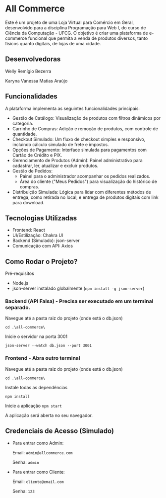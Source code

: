 # All Commerce
Este é um projeto de uma Loja Virtual para Comércio em Geral, desenvolvido para a disciplina Programação para Web I, do curso de Ciência da Computação - UFCG. O objetivo é criar uma plataforma de e-commerce funcional que permita a venda de produtos diversos, tanto físicos quanto digitais, de lojas de uma cidade. 

## Desenvolvedoras
Welly Remígio Bezerra

Karyna Vanessa Matias Araújo 


## Funcionalidades
A plataforma implementa as seguintes funcionalidades principais:
- Gestão de Catálogo: Visualização de produtos com filtros dinâmicos por categoria. 
- Carrinho de Compras: Adição e remoção de produtos, com controle de quantidade. 
- Checkout Simulado: Um fluxo de checkout simples e responsivo, incluindo cálculo simulado de frete e impostos. 
- Opções de Pagamento: Interface simulada para pagamentos com Cartão de Crédito e PIX. 
- Gerenciamento de Produtos (Admin): Painel administrativo para cadastrar, ler, atualizar e excluir produtos. 
- Gestão de Pedidos:
  - Painel para o administrador acompanhar os pedidos realizados. 
  - Área do cliente ("Meus Pedidos") para visualização do histórico de compras.
- Distribuição Simulada: Lógica para lidar com diferentes métodos de entrega, como retirada no local, e entrega de produtos digitais com link para download. 

## Tecnologias Utilizadas
- Frontend: React
- UI/Estilização: Chakra UI
- Backend (Simulado): json-server
- Comunicação com API: Axios

## Como Rodar o Projeto?

Pré-requisitos
- Node.js 
- json-server instalado globalmente (``npm install -g json-server``)

### Backend (API Falsa) - Precisa ser executado em um terminal separado.

Navegue até a pasta raiz do projeto (onde está o db.json)

``cd .\all-commerce\``

Inicie o servidor na porta 3001

``json-server --watch db.json --port 3001``

### Frontend - Abra outro terminal

Navegue até a pasta raiz do projeto (onde está o db.json)

``cd .\all-commerce\``

Instale todas as dependências

``npm install``

Inicie a aplicação
``npm start``

A aplicação será aberta no seu navegador.


## Credenciais de Acesso (Simulado)
- Para entrar como Admin:
  
  Email: ``admin@allcommerce.com``
  
  Senha: ``admin``

- Para entrar como Cliente:
  
  Email: ``cliente@email.com``

  Senha: ``123``


